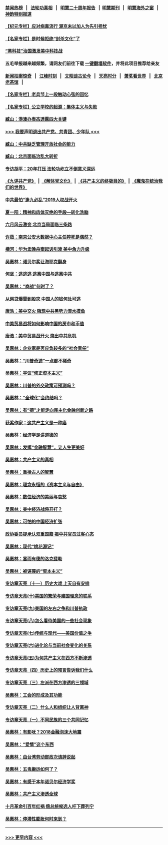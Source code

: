 #### [禁闻热榜](热点新闻.md?=0)  &nbsp;&nbsp;|&nbsp;&nbsp; [法轮功真相](https://github.com/gfw-breaker/truth/blob/master/README.md?=0) &nbsp;&nbsp;|&nbsp;&nbsp; [明慧二十周年报告](https://github.com/gfw-breaker/mh-reports/blob/master/README.md?=0) &nbsp;&nbsp;|&nbsp;&nbsp;[明慧期刊](https://github.com/gfw-breaker/mh-qikan) &nbsp;&nbsp;|&nbsp;&nbsp; [明慧海外之窗](https://github.com/gfw-breaker/mh-news/blob/master/README.md?=0) &nbsp;&nbsp;|&nbsp;&nbsp; [神韵特别报道](https://github.com/gfw-breaker/mh-news/blob/master/shenyun.md?=0)
#### [【纪元专栏】应对病毒流行 渥京未以加人为先引担忧](../pages/nsc423/n11875714.md?t=03020302) 
#### [【名家专栏】是时候拒绝“封杀文化”了](../pages/nsc423/n11814093.md?t=03020302) 
#### [“黑科技”治国激发美中科技战](../pages/nsc423/n11638056.md?t=03020302) 
#### 五毛举报越来越频繁，请网友们前往下载 [一键翻墙软件](https://github.com/gfw-breaker/ssr-accounts)，并将此项目推荐给亲友
#### [新闻拍案惊奇](https://github.com/gfw-breaker/banned-news/blob/master/pages/link4.md) &nbsp;&nbsp;|&nbsp;&nbsp; [江峰时刻](https://github.com/gfw-breaker/banned-news/blob/master/pages/link4.md) &nbsp;&nbsp;|&nbsp;&nbsp; [文昭谈古论今](https://github.com/gfw-breaker/banned-news/blob/master/pages/link4.md) &nbsp;&nbsp;|&nbsp;&nbsp; [天亮时分](https://github.com/gfw-breaker/banned-news/blob/master/pages/link4.md) &nbsp;&nbsp;|&nbsp;&nbsp; [萧茗看世界](https://github.com/gfw-breaker/banned-news/blob/master/pages/link4.md) &nbsp;&nbsp;|&nbsp;&nbsp; [北京老茶馆](https://github.com/gfw-breaker/banned-news/blob/master/pages/link4.md) &nbsp;&nbsp;|&nbsp;&nbsp; 
#### [【名家专栏】老兵节上一段触动心弦的回忆](../pages/nsc423/n11646016.md?t=03020302) 
#### [【名家专栏】公立学校的起源：集体主义与失败](../pages/nsc423/n11601833.md?t=03020302) 
#### [臧山：港澳办表态透露四大关键](../pages/nsc423/n11421628.md?t=03020302) 
#### [>>> 我要声明退出共产党、共青团、少年队 <<<](https://github.com/begood0513/goodnews/blob/master/quit/letter.md) 
#### [臧山：中共缺乏管理开放社会的能力](../pages/nsc423/n11407457.md?t=03020302) 
#### [臧山：北京面临治乱大转折](../pages/nsc423/n11406895.md?t=03020302) 
#### [专访胡平：20年打压 法轮功屹立不倒意义深远](../pages/nsc423/n11398800.md?t=03020302) 
#### [《九评共产党》](https://github.com/begood0513/9ping.md/blob/master/README.md) &nbsp;|&nbsp; [《解体党文化》](../../../../jtdwh.md/blob/master/README.md)  &nbsp;|&nbsp; [《共产主义的终极目的》](../../../../gczydzjmd.md/blob/master/README.md) &nbsp;|&nbsp; [《魔鬼在统治我们的世界》](../../../../mgztzwmdsj.md/blob/master/README.md) 
#### [中共最怕“逢九必乱”2019人权战开火](../pages/nsc423/n11385248.md?t=03020302) 
#### [夏一阳：精神和肉体灭绝的手段—转化洗脑](../pages/nsc423/n11368250.md?t=03020302) 
#### [六月风云激变 北京当局面临三条路](../pages/nsc423/n11313668.md?t=03020302) 
#### [许茹：南京公安大数据中心主任猝死是偶然？](../pages/nsc423/n11064744.md?t=03020302) 
#### [横河：华为孟晚舟案起诉引渡 美中角力升级](../pages/nsc423/n11027230.md?t=03020302) 
#### [吴惠林：诺贝尔奖让海耶克翻身](../pages/nsc423/n10890049.md?t=03020302) 
#### [何坚：逃逃逃 逃离中国与逃离中共](../pages/nsc423/n10592891.md?t=03020302) 
#### [吴惠林：“商战”何时了？](../pages/nsc423/n10573558.md?t=03020302) 
#### [从网贷爆雷到股灾 中国人的钱何处可逃](../pages/nsc423/n10572800.md?t=03020302) 
#### [唐浩：美中交火 隐现中共黑势力混水摸鱼](../pages/nsc423/n10544040.md?t=03020302) 
#### [中美贸易战将如何影响中国的房市和币值](../pages/nsc423/n10543697.md?t=03020302) 
#### [唐浩：美中贸易战开火 烧出中共危机](../pages/nsc423/n10540126.md?t=03020302) 
#### [吴惠林：企业家是否应负较多的“社会责任”](../pages/nsc423/n10535022.md?t=03020302) 
#### [吴惠林：“川普奇迹”一点都不稀奇](../pages/nsc423/n10512808.md?t=03020302) 
#### [吴惠林：平议“修正资本主义”](../pages/nsc423/n10495724.md?t=03020302) 
#### [吴惠林：川普的外交政策可预测吗？](../pages/nsc423/n10462387.md?t=03020302) 
#### [吴惠林：“全球化”会终结吗？](../pages/nsc423/n10452838.md?t=03020302) 
#### [吴惠林：有“德”才能走向民主化金融创新之路](../pages/nsc423/n10432292.md?t=03020302) 
#### [获奖作家：这共产主义是一种癌](../pages/nsc423/n10431541.md?t=03020302) 
#### [吴惠林：经济学是讲道德的](../pages/nsc423/n10398014.md?t=03020302) 
#### [吴惠林：发挥“金融智慧”，让人生更美好](../pages/nsc423/n10375019.md?t=03020302) 
#### [吴惠林：共产主义的真相](../pages/nsc423/n10351394.md?t=03020302) 
#### [吴惠林：重拾古人的智慧](../pages/nsc423/n10337691.md?t=03020302) 
#### [吴惠林：理念永恒的《资本主义与自由》](../pages/nsc423/n10316274.md?t=03020302) 
#### [吴惠林：数位经济的美丽与哀愁](../pages/nsc423/n10292946.md?t=03020302) 
#### [吴惠林：美中经济战将开打？](../pages/nsc423/n10258825.md?t=03020302) 
#### [吴惠林：可怕的中国经济扩张](../pages/nsc423/n10219147.md?t=03020302) 
#### [政协委员提承认双重国籍 揭中共官员过客心态](../pages/nsc423/n10208809.md?t=03020302) 
#### [吴惠林：现代“桃花源记”](../pages/nsc423/n10185234.md?t=03020302) 
#### [吴惠林：富而有德的洛克斐勒](../pages/nsc423/n10142264.md?t=03020302) 
#### [吴惠林：被诬蔑的“资本主义”](../pages/nsc423/n10124816.md?t=03020302) 
#### [专访章天亮（十一）历史大戏 上天自有安排](../pages/nsc423/n10094905.md?t=03020302) 
#### [专访章天亮(十)美国的繁荣与建国理念的联系](../pages/nsc423/n10094899.md?t=03020302) 
#### [专访章天亮(九)美国的左右之争和川普执政](../pages/nsc423/n10094889.md?t=03020302) 
#### [专访章天亮(八)怎么看待美国的一些社会现象](../pages/nsc423/n10094857.md?t=03020302) 
#### [专访章天亮(七)传统与现代——美国价值之争](../pages/nsc423/n10093140.md?t=03020302) 
#### [专访章天亮(六)进化论与当前社会变化的关系](../pages/nsc423/n10092036.md?t=03020302) 
#### [专访章天亮(五)为何共产主义在西方不断渗透](../pages/nsc423/n10083620.md?t=03020302) 
#### [专访章天亮（四）历史上的预言告诉我们什么](../pages/nsc423/n10083606.md?t=03020302) 
#### [专访章天亮（三）左派在西方渗透的三领域](../pages/nsc423/n10081115.md?t=03020302) 
#### [吴惠林：工会的形成及其功能](../pages/nsc423/n10080633.md?t=03020302) 
#### [专访章天亮（二）什么人和组织让人背离神](../pages/nsc423/n10076637.md?t=03020302) 
#### [专访章天亮（一）不同民族的三个共同记忆](../pages/nsc423/n10074188.md?t=03020302) 
#### [吴惠林：有影呒？2018金融泡沫大地震](../pages/nsc423/n10040534.md?t=03020302) 
#### [吴惠林：“爱情”这个东西](../pages/nsc423/n10019423.md?t=03020302) 
#### [吴惠林：由台湾劳动部政次请辞说起](../pages/nsc423/n9979679.md?t=03020302) 
#### [吴惠林：五鬼搬运如何了？](../pages/nsc423/n9925338.md?t=03020302) 
#### [吴惠林：有感于本年诺贝尔经济学奖](../pages/nsc423/n9871883.md?t=03020302) 
#### [吴惠林：共产主义渗透全球](../pages/nsc423/n9812748.md?t=03020302) 
#### [十月革命引百年红祸 俄总统候选人吁下葬列宁](../pages/nsc423/n9810182.md?t=03020302) 
#### [吴惠林：停滞性膨胀何时来到？](../pages/nsc423/n9764136.md?t=03020302) 

----
#### [ >>> 更早内容 <<< ](../indexes/nsc423-earlier.md)

